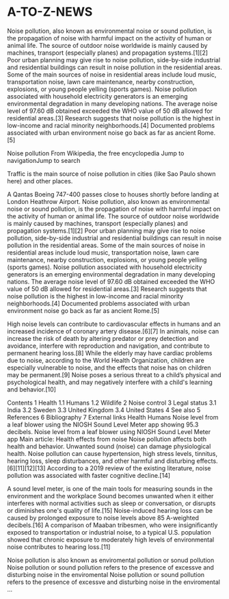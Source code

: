 # A-TO-Z-NEWS
Noise pollution, also known as environmental noise or sound pollution, is the propagation of noise with harmful impact on the activity of human or animal life. The source of outdoor noise worldwide is mainly caused by machines, transport (especially planes) and propagation systems.[1][2] Poor urban planning may give rise to noise pollution, side-by-side industrial and residential buildings can result in noise pollution in the residential areas. Some of the main sources of noise in residential areas include loud music, transportation noise, lawn care maintenance, nearby construction, explosions, or young people yelling (sports games). Noise pollution associated with household electricity generators is an emerging environmental degradation in many developing nations. The average noise level of 97.60 dB obtained exceeded the WHO value of 50 dB allowed for residential areas.[3] Research suggests that noise pollution is the highest in low-income and racial minority neighborhoods.[4] Documented problems associated with urban environment noise go back as far as ancient Rome.[5]

Noise pollution
From Wikipedia, the free encyclopedia
Jump to navigationJump to search

Traffic is the main source of noise pollution in cities (like Sao Paulo shown here) and other places.

A Qantas Boeing 747-400 passes close to houses shortly before landing at London Heathrow Airport.
Noise pollution, also known as environmental noise or sound pollution, is the propagation of noise with harmful impact on the activity of human or animal life. The source of outdoor noise worldwide is mainly caused by machines, transport (especially planes) and propagation systems.[1][2] Poor urban planning may give rise to noise pollution, side-by-side industrial and residential buildings can result in noise pollution in the residential areas. Some of the main sources of noise in residential areas include loud music, transportation noise, lawn care maintenance, nearby construction, explosions, or young people yelling (sports games). Noise pollution associated with household electricity generators is an emerging environmental degradation in many developing nations. The average noise level of 97.60 dB obtained exceeded the WHO value of 50 dB allowed for residential areas.[3] Research suggests that noise pollution is the highest in low-income and racial minority neighborhoods.[4] Documented problems associated with urban environment noise go back as far as ancient Rome.[5]

High noise levels can contribute to cardiovascular effects in humans and an increased incidence of coronary artery disease.[6][7] In animals, noise can increase the risk of death by altering predator or prey detection and avoidance, interfere with reproduction and navigation, and contribute to permanent hearing loss.[8] While the elderly may have cardiac problems due to noise, according to the World Health Organization, children are especially vulnerable to noise, and the effects that noise has on children may be permanent.[9] Noise poses a serious threat to a child’s physical and psychological health, and may negatively interfere with a child's learning and behavior.[10]


Contents
1	Health
1.1	Humans
1.2	Wildlife
2	Noise control
3	Legal status
3.1	India
3.2	Sweden
3.3	United Kingdom
3.4	United States
4	See also
5	References
6	Bibliography
7	External links
Health
Humans
Noise level from a leaf blower using the NIOSH Sound Level Meter app showing 95.3 decibels.
Noise level from a leaf blower using NIOSH Sound Level Meter app
Main article: Health effects from noise
Noise pollution affects both health and behavior. Unwanted sound (noise) can damage physiological health. Noise pollution can cause hypertension, high stress levels, tinnitus, hearing loss, sleep disturbances, and other harmful and disturbing effects.[6][11][12][13] According to a 2019 review of the existing literature, noise pollution was associated with faster cognitive decline.[14]


A sound level meter, is one of the main tools for measuring sounds in the environment and the workplace
Sound becomes unwanted when it either interferes with normal activities such as sleep or conversation, or disrupts or diminishes one's quality of life.[15] Noise-induced hearing loss can be caused by prolonged exposure to noise levels above 85 A-weighted decibels.[16] A comparison of Maaban tribesmen, who were insignificantly exposed to transportation or industrial noise, to a typical U.S. population showed that chronic exposure to moderately high levels of environmental noise contributes to hearing loss.[11]

Noise pollution is also known as enviromental pollution or sonud pollution
Noise pollution or sound pollution refers to the presence of excessve and disturbing noise in the enviromental
Noise pollution or sound pollution refers to the presence of excessve and disturbing noise in the enviromental
...
